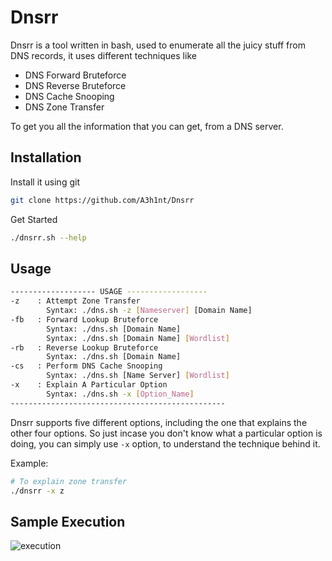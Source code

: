 # Dnsrr 
Dnsrr is a tool written in bash, used to enumerate all the juicy stuff from DNS records, it uses different techniques like
- DNS Forward Bruteforce
- DNS Reverse Bruteforce
- DNS Cache Snooping
- DNS Zone Transfer

To get you all the information that you can get, from a DNS server.

## Installation
Install it using git
```bash
git clone https://github.com/A3h1nt/Dnsrr
```
Get Started
```bash
./dnsrr.sh --help
```
## Usage
```bash
------------------- USAGE ------------------
-z    : Attempt Zone Transfer
        Syntax: ./dns.sh -z [Nameserver] [Domain Name]
-fb   : Forward Lookup Bruteforce
        Syntax: ./dns.sh [Domain Name]
        Syntax: ./dns.sh [Domain Name] [Wordlist]
-rb   : Reverse Lookup Bruteforce
        Syntax: ./dns.sh [Domain Name]
-cs   : Perform DNS Cache Snooping
        Syntax: ./dns.sh [Name Server] [Wordlist]
-x    : Explain A Particular Option
        Syntax: ./dns.sh -x [Option_Name]
------------------------------------------------
```
Dnsrr supports five different options, including the one that explains the other four options. So just incase you don't know what a particular option is doing, you can simply use `-x` option, to understand the technique behind it.

Example:
```bash
# To explain zone transfer
./dnsrr -x z
```

## Sample Execution
![execution](/images/1.)
